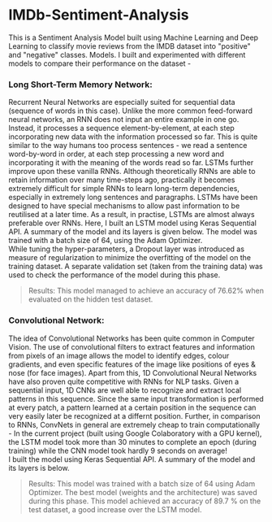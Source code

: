 # IMDb-Sentiment-Analysis
This is a Sentiment Analysis Model built using Machine Learning and Deep Learning to classify movie reviews from the IMDB dataset into "positive" and "negative" classes.
Models. I built and experimented with different models to compare their performance on the dataset - <br>

### Long Short-Term Memory Network:<br>
Recurrent Neural Networks are especially suited for sequential data (sequence of words in this case). Unlike the more common feed-forward neural networks, an RNN does not input an entire example in one go. Instead, it processes a sequence element-by-element, at each step incorporating new data with the information processed so far. This is quite similar to the way humans too process sentences - we read a sentence word-by-word in order, at each step processing a new word and incorporating it with the meaning of the words read so far.
LSTMs further improve upon these vanilla RNNs. Although theoretically RNNs are able to retain information over many time-steps ago, practically it becomes extremely difficult for simple RNNs to learn long-term dependencies, especially in extremely long sentences and paragraphs. LSTMs have been designed to have special mechanisms to allow past information to be reutilised at a later time. As a result, in practise, LSTMs are almost always preferable over RNNs.
Here, I built an LSTM model using Keras Sequential API. A summary of the model and its layers is given below. The model was trained with a batch size of 64, using the Adam Optimizer.
<br>
While tuning the hyper-parameters, a Dropout layer was introduced as measure of regularization to minimize the overfitting of the model on the training dataset. A separate validation set (taken from the training data) was used to check the performance of the model during this phase.
<br>
>Results: This model managed to achieve an accuracy of 76.62% when evaluated on the hidden test dataset.

### Convolutional Network:<br>
The idea of Convolutional Networks has been quite common in Computer Vision. The use of convolutional filters to extract features and information from pixels of an image allows the model to identify edges, colour gradients, and even specific features of the image like positions of eyes & nose (for face images). Apart from this, 1D Convolutional Neural Networks have also proven quite competitive with RNNs for NLP tasks. Given a sequential input, 1D CNNs are well able to recognize and extract local patterns in this sequence. Since the same input transformation is performed at every patch, a pattern learned at a certain position in the sequence can very easily later be recognized at a differnt position. Further, in comparison to RNNs, ConvNets in general are extremely cheap to train computationally - In the current project (built using Google Colaboratory with a GPU kernel), the LSTM model took more than 30 minutes to complete an epoch (during training) while the CNN model took hardly 9 seconds on average!<br>
I built the model using Keras Sequential API. A summary of the model and its layers is below.
<br>
>Results: This model was trained with a batch size of 64 using Adam Optimizer. The best model (weights and the architecture) was saved during this phase. This model achieved an accuracy of 89.7 % on the test dataset, a good increase over the LSTM model.
